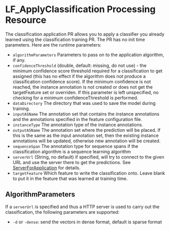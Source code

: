# LF_ApplyClassification Processing Resource

The classification application PR allows you to apply a classifier you already learned using the classification training PR. The PR has no init time parameters. Here are the runtime parameters:

* `algorithmParameters` Parameters to pass on to the application algorithm, if any.
* `confidenceThreshold` (double, default: missing, do not use) - the minimum confidence score threshold required
  for a classification to get assigned (this has no effect if the algorithm does not produce a classification confidence
    score). If the minimum confidence is not reached, the instance annotation is not created or does not
    get the targetFeature set or overriden. If this parameter is left unspecified, no checking for
    a minimum confidenceThreshold is performed.
* `dataDirectory` The directory that was used to save the model during training.
* `inputASName` The annotation set that contains the instance annotations and the annotations specified in the feature configuration file.
* `instanceType` The annotation type of the instance annotations.
* `outputASName` The annotation set where the prediction will be placed. If this is the same as the input annotation set, then the existing instance annotations will be updated, otherwise new annotation will be created.
* `sequenceSpan` The annotation type for sequence spans if the classification algorithm is a sequence learning algorithm
* `serverUrl` (String, no default) if specified, will try to connect to the given URL and use the server there to get the predictions. See [ServerForApplication](ServerForApplication) for details.
* `targetFeature` Which feature to write the classification onto. Leave blank to put it in the feature that was learned at training time.

## AlgorithmParameters

If a `serverUrl` is specified and thus a HTTP server is used to carry out the classification, the following parameters are supported:
* `-d` or `-dense`: send the vectors in dense format, default is sparse format
